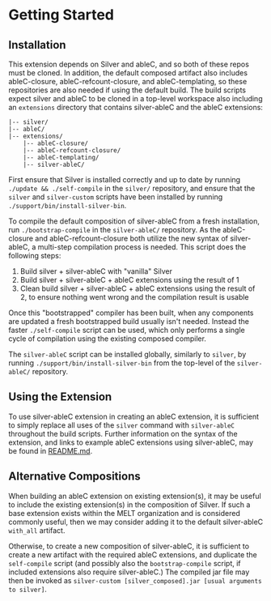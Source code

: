 # Getting Started

## Installation
This extension depends on Silver and ableC, and so both of these repos must be cloned.  In addition, the default composed artifact also includes ableC-closure, ableC-refcount-closure, and ableC-templating, so these repositories are also needed if using the default build.  The build scripts expect silver and ableC to be cloned in a top-level workspace also including an `extensions` directory that contains silver-ableC and the ableC extensions:

    |-- silver/
    |-- ableC/
    |-- extensions/
        |-- ableC-closure/
        |-- ableC-refcount-closure/
        |-- ableC-templating/
        |-- silver-ableC/

First ensure that Silver is installed correctly and up to date by running `./update && ./self-compile` in the `silver/` repository, and ensure that the `silver` and `silver-custom` scripts have been installed by running `./support/bin/install-silver-bin`.  

To compile the default composition of silver-ableC from a fresh installation, run `./bootstrap-compile` in the `silver-ableC/` repository.  As the ableC-closure and ableC-refcount-closure both utilize the new syntax of silver-ableC, a multi-step compilation process is needed.  This script does the following steps:
1. Build silver + silver-ableC with "vanilla" Silver
2. Build silver + silver-ableC + ableC extensions using the result of 1
3. Clean build silver + silver-ableC + ableC extensions using the result of 2, to ensure nothing went wrong and the compilation result is usable

Once this "bootstrapped" compiler has been built, when any components are updated a fresh bootstrapped build usually isn't needed.  Instead the faster `./self-compile` script can be used, which only performs a single cycle of compilation using the existing composed compiler.  

The `silver-ableC` script can be installed globally, similarly to `silver`, by running `./support/bin/install-silver-bin` from the top-level of the `silver-ableC/` repository.  

## Using the Extension
To use silver-ableC extension in creating an ableC extension, it is sufficient to simply replace all uses of the `silver` command with `silver-ableC` throughout the build scripts.  Further information on the syntax of the extension, and links to example ableC extensions using silver-ableC, may be found in [README.md](README.md).  

## Alternative Compositions
When building an ableC extension on existing extension(s), it may be useful to include the existing extension(s) in the composition of Silver.  If such a base extension exists within the MELT organization and is considered commonly useful, then we may consider adding it to the default silver-ableC `with_all` artifact.  

Otherwise, to create a new composition of silver-ableC, it is sufficient to create a new artifact with the required ableC extensions, and duplicate the `self-compile` script (and possibly also the `bootstrap-compile` script, if included extensions also require silver-ableC.)  The compiled jar file may then be invoked as `silver-custom [silver_composed].jar [usual arguments to silver]`.  
